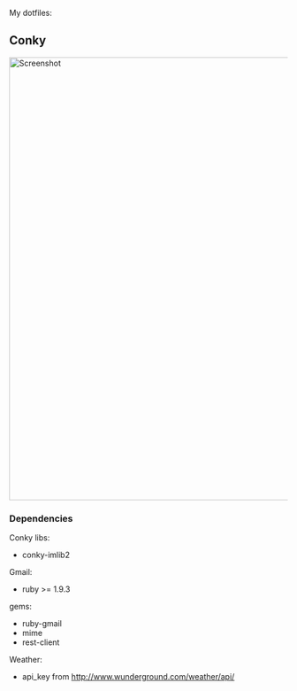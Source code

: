 My dotfiles:  

## Conky
<img src='https://github.com/alexbel/dotfiles/tree/master/.conky/1366x768.png' width='800' alt="Screenshot">

### Dependencies
Conky libs:  
  - conky-imlib2

Gmail:  
  - ruby >= 1.9.3

  gems:  
  - ruby-gmail
  - mime
  - rest-client

Weather:  
  - api_key from http://www.wunderground.com/weather/api/
